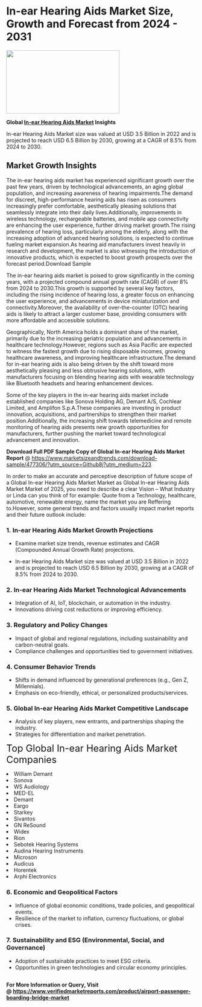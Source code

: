 <H1>In-ear Hearing Aids Market Size, Growth and Forecast from 2024 - 2031</H1><img class="aligncenter size-medium wp-image-584254" src="https://thirdeyenews.in/wp-content/uploads/2024/09/Global-Market-Research-300x168.jpeg" alt="" width="300" height="168" /><p><strong>Global&nbsp;<a href="https://www.marketsizeandtrends.com/download-sample/477306/?utm_source=Github8j?utm_medium=223">In-ear Hearing Aids Market</a> Insights</strong></p><p>In-ear Hearing Aids Market size was valued at USD 3.5 Billion in 2022 and is projected to reach USD 6.5 Billion by 2030, growing at a CAGR of 8.5% from 2024 to 2030.</p><p><h2>Market Growth Insights</h2> The in-ear hearing aids market has experienced significant growth over the past few years, driven by technological advancements, an aging global population, and increasing awareness of hearing impairments.The demand for discreet, high-performance hearing aids has risen as consumers increasingly prefer comfortable, aesthetically pleasing solutions that seamlessly integrate into their daily lives.Additionally, improvements in wireless technology, rechargeable batteries, and mobile app connectivity are enhancing the user experience, further driving market growth.The rising prevalence of hearing loss, particularly among the elderly, along with the increasing adoption of advanced hearing solutions, is expected to continue fueling market expansion.As hearing aid manufacturers invest heavily in research and development, the market is also witnessing the introduction of innovative products, which is expected to boost growth prospects over the forecast period.Download Sample <p>The in-ear hearing aids market is poised to grow significantly in the coming years, with a projected compound annual growth rate (CAGR) of over 8% from 2024 to 2030.This growth is supported by several key factors, including the rising incidence of hearing loss, a greater focus on enhancing the user experience, and advancements in device miniaturization and connectivity.Moreover, the availability of over-the-counter (OTC) hearing aids is likely to attract a larger customer base, providing consumers with more affordable and accessible solutions.</p> <p>Geographically, North America holds a dominant share of the market, primarily due to the increasing geriatric population and advancements in healthcare technology.However, regions such as Asia Pacific are expected to witness the fastest growth due to rising disposable incomes, growing healthcare awareness, and improving healthcare infrastructure.The demand for in-ear hearing aids is also being driven by the shift toward more aesthetically pleasing and less obtrusive hearing solutions, with manufacturers focusing on blending hearing aids with wearable technology like Bluetooth headsets and hearing enhancement devices.</p> <p>Some of the key players in the in-ear hearing aids market include established companies like Sonova Holding AG, Demant A/S, Cochlear Limited, and Amplifon S.p.A.These companies are investing in product innovation, acquisitions, and partnerships to strengthen their market position.Additionally, the increasing shift towards telemedicine and remote monitoring of hearing aids presents new growth opportunities for manufacturers, further pushing the market toward technological advancement and innovation.</p> </p><p><span class=""><strong>Download Full PDF Sample Copy of Global In-ear Hearing Aids Market Report</strong> @ <a href="https://www.marketsizeandtrends.com/download-sample/477306/?utm_source=Github8j?utm_medium=223" target="_blank">https://www.marketsizeandtrends.com/download-sample/477306/?utm_source=Github8j?utm_medium=223</a></span></p><p>In order to make an accurate and perceptive description of future scope of a Global&nbsp;In-ear Hearing Aids Market Market as Global&nbsp;In-ear Hearing Aids Market Market of 2025, you need to describe a clear Vision &ndash; What Industry or Linda can you think of for example: Quote from a Technology, healthcare, automotive, renewable energy, name the market you are Reffering to.However, some general trends and factors usually impact market reports and their future outlook include:</p><h3>1.&nbsp;<strong>In-ear Hearing Aids Market Growth Projections</strong></h3><ul><li>Examine market size trends, revenue estimates and CAGR (Compounded Annual Growth Rate) projections.</li><li><p>In-ear Hearing Aids Market size was valued at USD 3.5 Billion in 2022 and is projected to reach USD 6.5 Billion by 2030, growing at a CAGR of 8.5% from 2024 to 2030.</p></li></ul><h3>2.&nbsp;<strong>In-ear Hearing Aids Market Technological Advancements</strong></h3><ul><li>Integration of AI, IoT, blockchain, or automation in the industry.</li><li>Innovations driving cost reductions or improving efficiency.</li></ul><h3>3.&nbsp;<strong>Regulatory and Policy Changes</strong></h3><ul><li>Impact of global and regional regulations, including sustainability and carbon-neutral goals.</li><li>Compliance challenges and opportunities tied to government initiatives.</li></ul><h3>4.&nbsp;<strong>Consumer Behavior Trends</strong></h3><ul><li>Shifts in demand influenced by generational preferences (e.g., Gen Z, Millennials).</li><li>Emphasis on eco-friendly, ethical, or personalized products/services.</li></ul><h3>5.&nbsp;<strong>Global In-ear Hearing Aids Market Competitive Landscape</strong></h3><ul><li>Analysis of key players, new entrants, and partnerships shaping the industry.</li><li>Strategies for differentiation and market penetration.</li></ul><p data-pm-slice="1 1 []"><span style="color: inherit; font-family: inherit; font-size: 25px;">Top Global In-ear Hearing Aids Market Companies</span></p><div class="" data-test-id=""><p><li>William Demant</li><li> Sonova</li><li> WS Audiology</li><li> MED-EL</li><li> Demant</li><li> Eargo</li><li> Starkey</li><li> Sivantos</li><li> GN ReSound</li><li> Widex</li><li> Rion</li><li> Sebotek Hearing Systems</li><li> Audina Hearing Instruments</li><li> Microson</li><li> Audicus</li><li> Horentek</li><li> Arphi Electronics</li></p></div><h3>6.&nbsp;<strong>Economic and Geopolitical Factors</strong></h3><ul><li>Influence of global economic conditions, trade policies, and geopolitical events.</li><li>Resilience of the market to inflation, currency fluctuations, or global crises.</li></ul><h3>7.&nbsp;<strong>Sustainability and ESG (Environmental, Social, and Governance)</strong></h3><ul><li>Adoption of sustainable practices to meet ESG criteria.</li><li>Opportunities in green technologies and circular economy principles.</li></ul><h2><strong style="font-size: 14px;">For More Information or Query, Visit @&nbsp;</strong><a style="background-color: #ffffff; font-size: 14px;" href="https://www.marketsizeandtrends.com/report/in-ear-hearing-aids-market/" target="_blank">https://www.verifiedmarketreports.com/product/airport-passenger-boarding-bridge-market</a></h2>